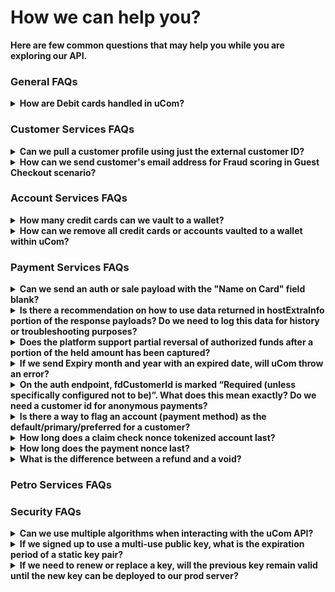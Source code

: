 # How we can help you? 

**Here are few common questions that may help you while you are exploring our API.**

### General FAQs

<details>
<summary><b>How are Debit cards handled in uCom?</b></summary>

Debit cards are treated the same way as credit cards in uCom requests. 

</details>

### Customer Services FAQs

<details>
<summary><b>Can we pull a customer profile using just the external customer ID?</b></summary>

Yes, this operation is possible using the query strong “externalId’ as demonstrated below: </br>
GET /v1/customers/?externalId=customerid

</details>

<details>
<summary><b>How can we send customer's email address for Fraud scoring in Guest Checkout scenario?</b></summary>

To pass through the customer’s email address for fraud scoring, you have to add the “purchaseInfo” field to your API call as demonstrated below: <br>
```json
{
   "authorization":{
      "orderId":"Order8341003",
      "storeId":"703904",
      "requestedAmount":349.5,
      "currencyCode":{
         "number":840
      },
      "fundingSource":{
         "token":{
            "tokenId":"2a6078ab-c9d7-4113-8dee-bad68417a1c7",
            "tokenProvider":"CLAIM_CHECK_NONCE"
         }
      },
      "purchaseInfo":[
         {
            "order":{
               "emails":[
                  {
                     "value":"sample01@sample01.com",
                     "type":"home"
                  }
               ]
            }
         }
      ]
   }
}

```
</details>



### Account Services FAQs

<details>
  <summary><b>How many credit cards can we vault to a wallet?</b></summary>

The number of cards allowed to be vaulted per wallet is adjustable based on the client’s preferences. 

</details>

<details>
<summary><b>How can we remove all credit cards or accounts vaulted to a wallet within uCom?</b></summary>

uCom does not offer the ability to remove all accounts tied to a specific wallet. uCom, does, however offer the ability to remove one account at a time using the API call below: <br>
DELETE /v1/customers/{fdCustomerId}/accounts/{fdAccountId} </br>
Also, please note that if you delete a customer profile, by default all vaulted/saved cards will be deleted automatically along with the customer profile. 

</details> 


### Payment Services FAQs 


<details>
<summary><b>Can we send an auth or sale payload with the "Name on Card" field blank?</b></summary>

Yes, uCom does not require name on card to be sent as part of the auth or sale transaction. 
</details>

<details>
<summary><b>Is there a recommendation on how to use data returned in hostExtraInfo portion of the response payloads? Do we need to log this data for history or troubleshooting purposes?</b></summary>

Yes, we recommend making use of the data returned in the “hostExtraInfo” field to troubleshoot issues with transactions as that provides the exact reason why a transaction was declined. 
  
</details>
  
<details>
<summary><b>Does the platform support partial reversal of authorized funds after a portion of the held amount has been captured?</b></summary>

Yes, uCom does support partial reversal. For example, let’s assume we have a auth for $50 and we only captured $20, the remaining amount will be released automatically. 
</details>

<details>
<summary><b>If we send Expiry month and year with an expired date, will uCom throw an error?</b></summary>

UCom does not have any validation against the Expiry month and year, but our downstream payment system does the validation and throws error, which then gets passed to uCom. 

</details>


<details>
<summary><b>On the auth endpoint, fdCustomerId is marked “Required (unless specifically configured not to be)”. What does this mean exactly?  Do we need a customer id for anonymous payments?</b></summary>

An fdCustomerId is required to perform payments using a vaulted account only, but it is not mandatory for anonymous payments. 

</details>

<details>
<summary><b>Is there a way to flag an account (payment method) as the default/primary/preferred for a customer?</b></summary>

 No, however, hosted pages does allow you to pass a "preferred" card in JSON that will preselect an account ID as demonstrated below: <br>
 
 ```json
 "preferredCard": { "fdAccountId": "8a7f7fb770427dbf01704518eee40019"
```
</details>

<details>
<summary><b>How long does a claim check nonce tokenized account last?</b></summary>

There is no time expiration, but a nonce expires once it is used.

</details>

<details>
<summary><b>How long does the payment nonce last?</b></summary>

23 hours and 20 minutes
  
</details>


<details>
<summary><b>What is the difference between a refund and a void?</b></summary>

Void is generally used for cancelling a previous operation, such as a capture, sale, or auth. </br>
Refund, on the other hand, is used when a transaction is fully completed. Either the money has  moved or settlement is done.
 
For QSR, void is the most likely use case as the change would likely occur very quickly after a sale (you're not refunding food 3 days later). That said, refunds probably have to be done at the POS, while an order cancellation for QSR is likely done through the mobile app or before food is received, so Void is more likely in that case. 

</details>


### Petro Services FAQs


### Security FAQs

<details>
<summary><b>Can we use multiple algorithms when interacting with the uCom API?</b></summary>

No, uCom does not support multiple algorithms for the same partner.

</details>

<details>
<summary><b>If we signed up to use a multi-use public key, what is the expiration period of a static key pair?</b></summary>

We will generate a multi-use key on your behalf once and disable the option to generate a key again. The public key we provide does not expire unless requested. 

</details>

<details>
<summary><b>If we need to renew or replace a key, will the previous key remain valid until the new key can be deployed to our prod server?</b></summary>

Each environment (CAT and prod) will have its own key. if you would like to replace or renew a key we need to do a deployment, once you generate new key the old key will not work. 

</details>






[//]: # (These are reference links used in markdown file)

[Setup Tenant]: <?path=docs/getting-started/setup-tenant/setup-tenant.md>

[Register Tenant]: <?path=docs/getting-started/setup-tenant/register-tenant.md>

[Deploy Tenant]: <?path=docs/getting-started/setup-tenant/deploy-tenant.md>

[Sample tenant repo]: <https://github.com/fiserv/sample-tenant>
